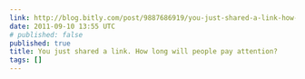 ```yaml
---
link: http://blog.bitly.com/post/9887686919/you-just-shared-a-link-how-long-will-people-pay
date: 2011-09-10 13:55 UTC
# published: false
published: true
title: You just shared a link. How long will people pay attention?
tags: []
---
```



